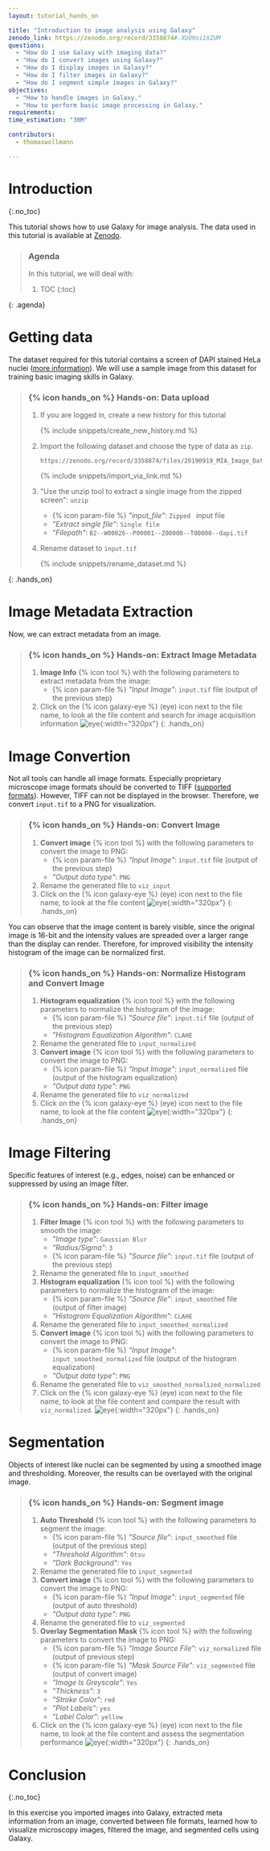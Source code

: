 ```yaml
---
layout: tutorial_hands_on

title: "Introduction to image analysis using Galaxy"
zenodo_link: https://zenodo.org/record/3358874#.XUQ9oi1XZUM
questions:
  - "How do I use Galaxy with imaging data?"
  - "How do I convert images using Galaxy?"
  - "How do I display images in Galaxy?"
  - "How do I filter images in Galaxy?"
  - "How do I segment simple images in Galaxy?"
objectives:
  - "How to handle images in Galaxy."
  - "How to perform basic image processing in Galaxy."
requirements:
time_estimation: "30M"

contributors:
  - thomaswollmann

---
```


# Introduction
{:.no_toc}

This tutorial shows how to use Galaxy for image analysis. The data used in this tutorial is available at [Zenodo](https://zenodo.org/record/3358874#.XUQ9oi1XZUM).

> ### Agenda
>
> In this tutorial, we will deal with:
>
> 1. TOC
> {:toc}
>
{: .agenda}

# Getting data

The dataset required for this tutorial contains a screen of DAPI stained HeLa nuclei ([more information](https://zenodo.org/record/3358874#.XUQ9oi1XZUM)). We will use a sample image from this dataset for training basic imaging skills in Galaxy.

> ### {% icon hands_on %} Hands-on: Data upload
>
> 1. If you are logged in, create a new history for this tutorial
>
>    {% include snippets/create_new_history.md %}
>
> 2. Import the following dataset and choose the type of data as `zip`.
>
>    ```
>    https://zenodo.org/record/3358874/files/20190919_MIA_Image_Data_siRNA_Screen.zip
>    ```
>
>    {% include snippets/import_via_link.md %}
>
> 3. "Use the unzip tool to extract a single image from the zipped screen": `unzip`
>    - {% icon param-file %} *"input_file"*: `Zipped ` input file
>    - *"Extract single file"*: `Single file`
>    - *"Filepath"*: `B2--W00026--P00001--Z00000--T00000--dapi.tif`
>
> 4. Rename dataset to `input.tif`
>
>    {% include snippets/rename_dataset.md %}

{: .hands_on}


# Image Metadata Extraction

Now, we can extract metadata from an image.

> ### {% icon hands_on %} Hands-on: Extract Image Metadata
>
> 1. **Image Info** {% icon tool %} with the following parameters to extract metadata from the image:
>    - {% icon param-file %} *"Input Image"*: `input.tif` file (output of the previous step)
> 2. Click on the {% icon galaxy-eye %} (eye) icon next to the file name, to look at the file content and search for image acquisition information
>    ![eye](../../images/eye-icon.png){:width="320px"}
{: .hands_on}

# Image Convertion

Not all tools can handle all image formats. Especially proprietary microscope image formats should be converted to TIFF ([supported formats](https://docs.openmicroscopy.org/bio-formats/5.7.1/supported-formats.html)). However, TIFF can not be displayed in the browser. Therefore, we convert `input.tif` to a PNG for visualization.

> ### {% icon hands_on %} Hands-on: Convert Image
>
> 1. **Convert image** {% icon tool %} with the following parameters to convert the image to PNG:
>    - {% icon param-file %} *"Input Image"*: `input.tif` file (output of the previous step)
>    - *"Output data type"*: `PNG`
> 2. Rename the generated file to `viz_input`
> 3. Click on the {% icon galaxy-eye %} (eye) icon next to the file name, to look at the file content
>    ![eye](../../images/eye-icon.png){:width="320px"}
{: .hands_on}

You can observe that the image content is barely visible, since the original image is 16-bit and the intensity values are spreaded over a larger range than the display can render. Therefore, for improved visibility the intensity histogram of the image can be normalized first.

> ### {% icon hands_on %} Hands-on: Normalize Histogram and Convert Image
>
> 1. **Histogram equalization** {% icon tool %} with the following parameters to normalize the histogram of the image:
>    - {% icon param-file %} *"Source file"*: `input.tif` file (output of the previous step)
>    - *"Histogram Equalization Algorithm"*: `CLAHE`
> 2. Rename the generated file to `input_normalized`
> 3. **Convert image** {% icon tool %} with the following parameters to convert the image to PNG:
>    - {% icon param-file %} *"Input Image"*: `input_normalized` file (output of the histogram equalization)
>    - *"Output data type"*: `PNG`
> 4. Rename the generated file to `viz_normalized`
> 5. Click on the {% icon galaxy-eye %} (eye) icon next to the file name, to look at the file content
>    ![eye](../../images/eye-icon.png){:width="320px"}
{: .hands_on}

# Image Filtering

Specific features of interest (e.g., edges, noise) can be enhanced or suppressed by using an image filter.

> ### {% icon hands_on %} Hands-on: Filter image
>
> 1. **Filter Image** {% icon tool %} with the following parameters to smooth the image:
>    - *"Image type"*: `Gaussian Blur`
>    - *"Radius/Sigma"*: `3`
>    - {% icon param-file %} *"Source file"*: `input.tif` file (output of the previous step)
> 2. Rename the generated file to `input_smoothed`
> 3. **Histogram equalization** {% icon tool %} with the following parameters to normalize the histogram of the image:
>    - {% icon param-file %} *"Source file"*: `input_smoothed` file (output of filter image)
>    - *"Histogram Equalization Algorithm"*: `CLAHE`
> 4. Rename the generated file to `input_smoothed_normalized`
> 5. **Convert image** {% icon tool %} with the following parameters to convert the image to PNG:
>    - {% icon param-file %} *"Input Image"*: `input_smoothed_normalized` file (output of the histogram equalization)
>    - *"Output data type"*: `PNG`
> 6. Rename the generated file to `viz_smoothed_normalized_normalized`
> 7. Click on the {% icon galaxy-eye %} (eye) icon next to the file name, to look at the file content and compare the result with `viz_normalized`.
>    ![eye](../../images/eye-icon.png){:width="320px"}
{: .hands_on}

# Segmentation

Objects of interest like nuclei can be segmented by using a smoothed image and thresholding. Moreover, the results can be overlayed with the original image.

> ### {% icon hands_on %} Hands-on: Segment image
>
> 1. **Auto Threshold** {% icon tool %} with the following parameters to segment the image:
>    - {% icon param-file %} *"Source file"*: `input_smoothed` file (output of the previous step)
>    - *"Threshold Algorithm"*: `Otsu`
>    - *"Dark Background"*: `Yes`
> 2. Rename the generated file to `input_segmented`
> 3. **Convert image** {% icon tool %} with the following parameters to convert the image to PNG:
>    - {% icon param-file %} *"Input Image"*: `input_segmented` file (output of auto threshold)
>    - *"Output data type"*: `PNG`
> 4. Rename the generated file to `viz_segmented`
> 5. **Overlay Segmentation Mask** {% icon tool %} with the following parameters to convert the image to PNG:
>    - {% icon param-file %} *"Image Source File"*: `viz_normalized` file (output of previous step)
>    - {% icon param-file %} *"Mask Source File"*: `viz_segmented` file (output of convert image)
>    - *"Image Is Greyscale"*: `Yes`
>    - *"Thickness"*: `3`
>    - *"Stroke Color"*: `red`
>    - *"Plot Labels"*: `yes`
>    - *"Label Color"*: `yellow`
> 6. Click on the {% icon galaxy-eye %} (eye) icon next to the file name, to look at the file content and assess the segmentation performance
>    ![eye](../../images/eye-icon.png){:width="320px"}
{: .hands_on}


# Conclusion
{:.no_toc}

In this exercise you imported images into Galaxy, extracted meta information from an image, converted between file formats, learned how to visualize microscopy images, filtered the image, and segmented cells using Galaxy.
